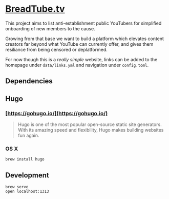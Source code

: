 # [BreadTube.tv](https://breadtube.tv)

This project aims to list anti-establishment public YouTubers for simplified onboarding of new members to the cause.

Growing from that base we want to build a platform which elevates content creators far beyond what YouTube can currently offer, and gives them resiliance from being censored or deplatformed.

For now though this is a *_really simple_* website, links can be added to the homepage under `data/links.yml` and navigation under `config.toml`.

## Dependencies

## Hugo

### [https://gohugo.io/](https://gohugo.io/)

> Hugo is one of the most popular open-source static site generators. With its amazing speed and flexibility, Hugo makes building websites fun again.

### OS X

```
brew install hugo
```

## Development

```
brew serve
open localhost:1313
```
